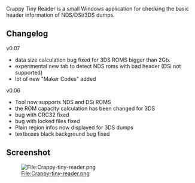 Crappy Tiny Reader is a small Windows application for checking the basic
header information of NDS/DSi/3DS dumps.

## Changelog

v0.07

- data size calculation bug fixed for 3DS ROMS bigger than 2Gb.
- experimental new tab to detect NDS roms with bad header (DSi not
  supported)
- lot of new "Maker Codes" added

v0.06

- Tool now supports NDS and DSi ROMS
- the ROM capacity calculation has been changed for 3DS
- bug with CRC32 fixed
- bug with locked files fixed
- Plain region infos now displayed for 3DS dumps
- textboxes black background bug fixed

## Screenshot

<figure>
<img src="Crappy-tiny-reader.png" title="File:Crappy-tiny-reader.png" />
<figcaption><a
href="File:Crappy-tiny-reader.png">File:Crappy-tiny-reader.png</a></figcaption>
</figure>